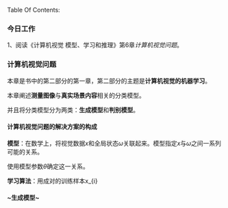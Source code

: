 Table Of Contents:



### 今日工作

1、阅读《计算机视觉 模型、学习和推理》第6章*计算机视觉问题*。



### 计算机视觉问题

本章是书中的第二部分的第一章，第二部分的主题是**计算机视觉的机器学习**。

本章阐述**测量图像**与**真实场景内容**相关的分类模型。

并且将分类模型分为两类：**生成模型**和**判别模型**。

#### 计算机视觉问题的解决方案的构成

**模型**：在数学上，将视觉数据*x*和全局状态*ω*关联起来。模型指定*x*与*ω*之间一系列可能的关系。

使用模型参数*θ*确定这一关系。

**学习算法**：用成对的训练样本x_{i}

#### ~生成模型~

